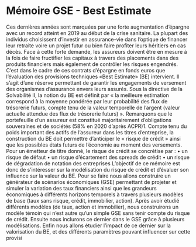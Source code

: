 # Mémoire GSE - Best Estimate

Ces dernières années sont marquées par une forte augmentation d’épargne avec un record atteint en
2019 au début de la crise sanitaire. La plupart des individus choisissent d’investir en assurance-vie
dans l’optique de financer leur retraite voire un projet futur ou bien faire profiter leurs héritiers en cas
décès. Face à cette forte demande, les assureurs doivent être en mesure à la fois de faire fructifier les
capitaux à travers des placements dans des produits financiers mais également de contrôler les risques
engendrés.
C’est dans le cadre de ces contrats d’épargne en fonds euros que l’évaluation des provisions techniques
«Best Estimate» (BE) intervient. Il s’agit d’une réserve permettant de garantir les engagements de
versement des organismes d’assurance envers leurs assurés. Sous la directive de la Solvabilité II, la
notion du BE est définit par « la meilleure estimation correspond à la moyenne pondérée par leur
probabilité des flux de trésorerie futurs, compte tenu de la valeur temporelle de l’argent (valeur actuelle
attendue des flux de trésorerie futurs) ».
Remarquons que le portefeuille d’un assureur est constitué majoritairement d’obligations souveraines
et de sociétés (58% en 2020 d’après ACPR)1. Compte tenu du poids important des actifs de l’assureur
dans les titres d’entreprise, la construction du BE doit permettre d’anticiper le « risque de crédit »
ainsi que les possibles états futurs de l’économie au moment des versements.
Pour un émetteur de titre donné, le risque de crédit se concrétise par :
• un risque de défaut
• un risque d’écartement des spreads de crédit
• un risque de dégradation de notation des entreprises
L’objectif de ce mémoire est donc de s’intéresser sur la modélisation du risque de crédit et d’évaluer
son influence sur la valeur du BE.
Pour se faire nous allons construire un générateur de scénarios économiques (GSE) permettant de
projeter et simuler la variation des taux financiers ainsi que les grandeurs économiques à différents
horizons temporels à travers plusieurs modèles de base (taux sans risque, crédit, immobilier, action).
Après avoir étudié différents modèles (de taux, action et immobilier), nous construirons un modèle
témoin qui n’est autre qu’un simple GSE sans tenir compte du risque de crédit. Ensuite nous inclurons
ce dernier dans le GSE grâce à plusieurs modélisations. Enfin nous allons étudier l’impact de ce dernier
sur la valorisation du BE, et des différents paramètres pouvant influencer sur cette provisi
